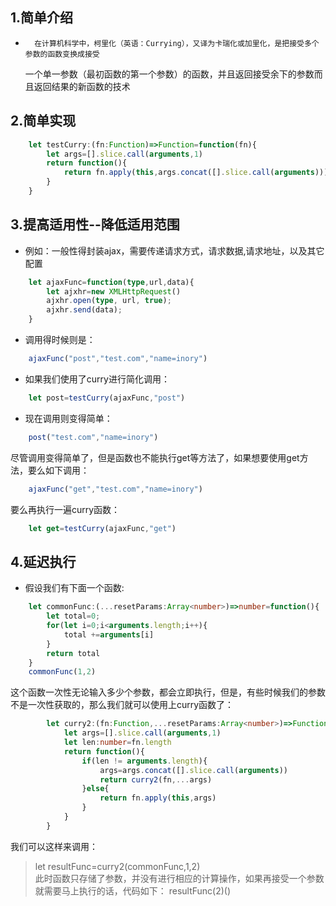 ## 1.简单介绍

-       在计算机科学中，柯里化（英语：Currying），又译为卡瑞化或加里化，是把接受多个参数的函数变换成接受  
    一个单一参数（最初函数的第一个参数）的函数，并且返回接受余下的参数而且返回结果的新函数的技术

## 2.简单实现
```typescript
    let testCurry:(fn:Function)=>Function=function(fn){
        let args=[].slice.call(arguments,1)
        return function(){
            return fn.apply(this,args.concat([].slice.call(arguments)))
        }
    }
```

## 3.提高适用性--降低适用范围
-    例如：一般性得封装ajax，需要传递请求方式，请求数据,请求地址，以及其它配置
```typescript
    let ajaxFunc=function(type,url,data){
        let ajxhr=new XMLHttpRequest()
        ajxhr.open(type, url, true);
        ajxhr.send(data);
    }
```
-    调用得时候则是：
```typescript
    ajaxFunc("post","test.com","name=inory")
```
-    如果我们使用了curry进行简化调用：
```typescript
    let post=testCurry(ajaxFunc,"post")
```
-    现在调用则变得简单：
```typescript
    post("test.com","name=inory")
```

   尽管调用变得简单了，但是函数也不能执行get等方法了，如果想要使用get方法，要么如下调用：

```typescript
    ajaxFunc("get","test.com","name=inory")
```

   要么再执行一遍curry函数：

```typescript
    let get=testCurry(ajaxFunc,"get")
```

## 4.延迟执行
-   假设我们有下面一个函数:
```typescript
    let commonFunc:(...resetParams:Array<number>)=>number=function(){
        let total=0;
        for(let i=0;i<arguments.length;i++){
            total +=arguments[i]
        }
        return total
    }
    commonFunc(1,2)
```

   这个函数一次性无论输入多少个参数，都会立即执行，但是，有些时候我们的参数不是一次性获取的，那么我们就可以使用上curry函数了：

```typescript
        let curry2:(fn:Function,...resetParams:Array<number>)=>Function=function(fn){
            let args=[].slice.call(arguments,1)
            let len:number=fn.length
            return function(){
                if(len != arguments.length){
                    args=args.concat([].slice.call(arguments))
                    return curry2(fn,...args)
                }else{
                    return fn.apply(this,args)
                }
            }
        }
```
   我们可以这样来调用：
>   let resultFunc=curry2(commonFunc,1,2)  
此时函数只存储了参数，并没有进行相应的计算操作，如果再接受一个参数就需要马上执行的话，代码如下：
>   resultFunc(2)()
